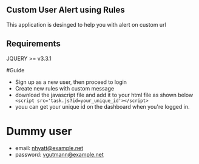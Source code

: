 
## Custom User Alert using Rules

This application is desinged to help you with alert on custom url

## Requirements
JQUERY >= v3.3.1

#Guide

- Sign up as a new user, then proceed to login
- Create new rules with custom message
- download the javascript file and add it to your html file as shown below
`` <script src='task.js?id=your_unique_id'></script>``
 - youu can get your unique id on the dashboard when you're logged in. 

# Dummy user
- email: nhyatt@example.net
- password: vgutmann@example.net
